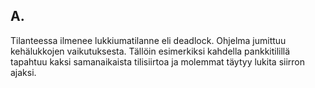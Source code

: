 ## A.

Tilanteessa ilmenee lukkiumatilanne eli deadlock. Ohjelma jumittuu kehälukkojen vaikutuksesta. Tällöin esimerkiksi kahdella pankkitilillä tapahtuu kaksi samanaikaista tilisiirtoa ja molemmat täytyy lukita siirron ajaksi.